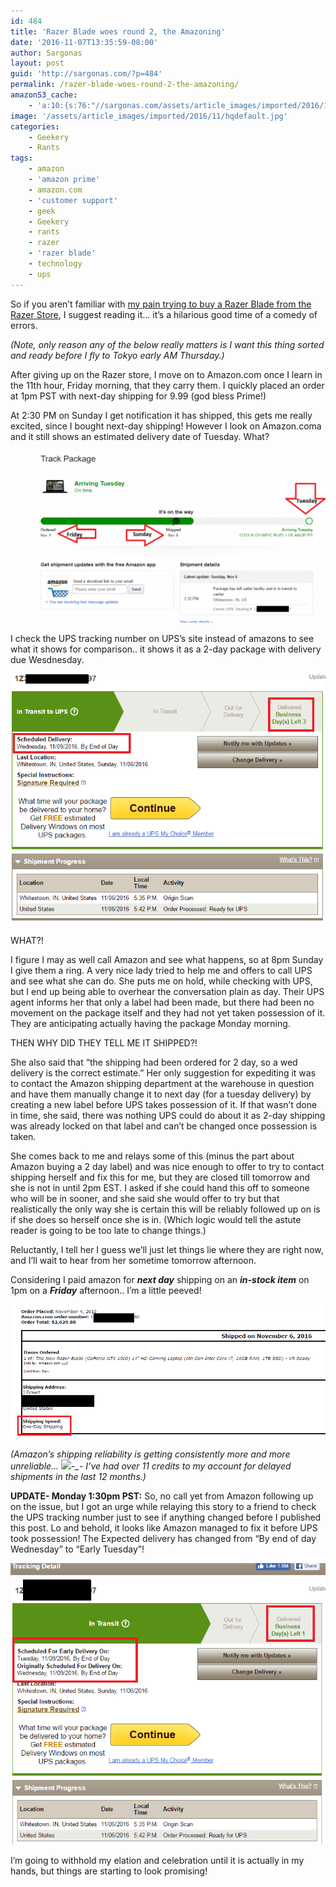```yaml
---
id: 484
title: 'Razer Blade woes round 2, the Amazoning'
date: '2016-11-07T13:35:59-08:00'
author: Sargonas
layout: post
guid: 'http://sargonas.com/?p=484'
permalink: /razer-blade-woes-round-2-the-amazoning/
amazonS3_cache:
    - 'a:10:{s:76:"//sargonas.com/assets/article_images/imported/2016/11/Screenshot-2016-11-06-22.26.54.png";a:2:{s:2:"id";i:487;s:11:"source_type";s:13:"media-library";}s:85:"//sargonas.com/assets/article_images/imported/2016/11/Screenshot-2016-11-06-22.26.54-1024x559.png";a:2:{s:2:"id";i:487;s:11:"source_type";s:13:"media-library";}s:116:"//sargonas-net.s3.us-west-2.amazonaws.com/sargonas.com/assets/article_images/imported/2016/11/Screenshot-2016-11-06-22.26.54.png";a:2:{s:2:"id";i:487;s:11:"source_type";s:13:"media-library";}s:125:"//sargonas-net.s3.us-west-2.amazonaws.com/sargonas.com/assets/article_images/imported/2016/11/Screenshot-2016-11-06-22.26.54-1024x559.png";a:2:{s:2:"id";i:487;s:11:"source_type";s:13:"media-library";}s:76:"//sargonas.com/assets/article_images/imported/2016/11/Screenshot-2016-11-06-22.31.32.png";a:2:{s:2:"id";i:488;s:11:"source_type";s:13:"media-library";}s:116:"//sargonas-net.s3.us-west-2.amazonaws.com/sargonas.com/assets/article_images/imported/2016/11/Screenshot-2016-11-06-22.31.32.png";a:2:{s:2:"id";i:488;s:11:"source_type";s:13:"media-library";}s:76:"//sargonas.com/assets/article_images/imported/2016/11/Screenshot-2016-11-06-22.29.30.png";a:2:{s:2:"id";i:490;s:11:"source_type";s:13:"media-library";}s:116:"//sargonas-net.s3.us-west-2.amazonaws.com/sargonas.com/assets/article_images/imported/2016/11/Screenshot-2016-11-06-22.29.30.png";a:2:{s:2:"id";i:490;s:11:"source_type";s:13:"media-library";}s:76:"//sargonas.com/assets/article_images/imported/2016/11/Screenshot-2016-11-07-13.31.57.png";a:2:{s:2:"id";i:492;s:11:"source_type";s:13:"media-library";}s:116:"//sargonas-net.s3.us-west-2.amazonaws.com/sargonas.com/assets/article_images/imported/2016/11/Screenshot-2016-11-07-13.31.57.png";a:2:{s:2:"id";i:492;s:11:"source_type";s:13:"media-library";}}'
image: '/assets/article_images/imported/2016/11/hqdefault.jpg'
categories:
    - Geekery
    - Rants
tags:
    - amazon
    - 'amazon prime'
    - amazon.com
    - 'customer support'
    - geek
    - Geekery
    - rants
    - razer
    - 'razer blade'
    - technology
    - ups
---
```


So if you aren’t familiar with [my pain trying to buy a Razer Blade from the Razer Store](http://sargonas.com/the-comedy-of-errors-that-is-the-razer-store/), I suggest reading it… it’s a hilarious good time of a comedy of errors.

*(Note, only reason any of the below really matters is I want this thing sorted and ready before I fly to Tokyo early AM Thursday.)*

After giving up on the Razer store, I move on to Amazon.com once I learn in the 11th hour, Friday morning, that they carry them. I quickly placed an order at 1pm PST with next-day shipping for 9.99 (god bless Prime!)

At 2:30 PM on Sunday I get notification it has shipped, this gets me really excited, since I bought next-day shipping! However I look on Amazon.coma and it still shows an estimated delivery date of Tuesday. What?

![screenshot-2016-11-06-22-26-54](/assets/article_images/imported/2016/11/Screenshot-2016-11-06-22.26.54-1024x559.png)

I check the UPS tracking number on UPS’s site instead of amazons to see what it shows for comparison.. it shows it as a 2-day package with delivery due Wesdnesday.

![screenshot-2016-11-06-22-31-32](/assets/article_images/imported/2016/11/Screenshot-2016-11-06-22.31.32.png)

WHAT?!

I figure I may as well call Amazon and see what happens, so at 8pm Sunday I give them a ring. A very nice lady tried to help me and offers to call UPS and see what she can do. She puts me on hold, while checking with UPS, but I end up being able to overhear the conversation plain as day. Their UPS agent informs her that only a label had been made, but there had been no movement on the package itself and they had not yet taken possession of it. They are anticipating actually having the package Monday morning.

THEN WHY DID THEY TELL ME IT SHIPPED?!

She also said that “the shipping had been ordered for 2 day, so a wed delivery is the correct estimate.” Her only suggestion for expediting it was to contact the Amazon shipping department at the warehouse in question and have them manually change it to next day (for a tuesday delivery) by creating a new label before UPS takes possession of it. If that wasn’t done in time, she said, there was nothing UPS could do about it as 2-day shipping was already locked on that label and can’t be changed once possession is taken.

She comes back to me and relays some of this (minus the part about Amazon buying a 2 day label) and was nice enough to offer to try to contact shipping herself and fix this for me, but they are closed till tomorrow and she is not in until 2pm EST. I asked if she could hand this off to someone who will be in sooner, and she said she would offer to try but that realistically the only way she is certain this will be reliably followed up on is if she does so herself once she is in. (Which logic would tell the astute reader is going to be too late to change things.)

Reluctantly, I tell her I guess we’ll just let things lie where they are right now, and I’ll wait to hear from her sometime tomorrow afternoon.

Considering I paid amazon for ***next day*** shipping on an ***in-stock item*** on 1pm on a ***Friday*** afternoon.. I’m a little peeved!

![screenshot-2016-11-06-22-29-30](/assets/article_images/imported/2016/11/Screenshot-2016-11-06-22.29.30.png)

*(Amazon’s shipping reliability is getting consistently more and more unreliable… <span class="_47e3" title="squint emoticon">![](https://www.facebook.com/images/emoji.php/v5/fee/1/16/1f611.png)<span class="_7oe">-\_-</span></span> I’ve had over 11 credits to my account for delayed shipments in the last 12 months.)*

**UPDATE- Monday 1:30pm PST:** So, no call yet from Amazon following up on the issue, but I got an urge while relaying this story to a friend to check the UPS tracking number just to see if anything changed before I published this post. Lo and behold, it looks like Amazon managed to fix it before UPS took possession! The Expected delivery has changed from “By end of day Wednesday” to “Early Tuesday”!

![screenshot-2016-11-07-13-31-57](/assets/article_images/imported/2016/11/Screenshot-2016-11-07-13.31.57.png)

I’m going to withhold my elation and celebration until it is actually in my hands, but things are starting to look promising!